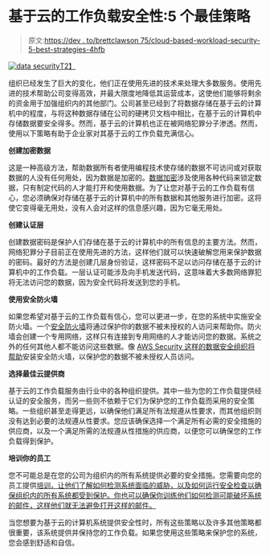 # 基于云的工作负载安全性:5 个最佳策略

> 原文:[https://dev . to/brettclawson 75/cloud-based-workload-security-5-best-strategies-4hfb](https://dev.to/brettclawson75/cloud-based-workload-security-5-best-strategies-4hfb)

[![data security](../Images/a989c4030877700a6f5cbc51a694f400.png)T2】](https://res.cloudinary.com/practicaldev/image/fetch/s--XPcBZjaP--/c_limit%2Cf_auto%2Cfl_progressive%2Cq_auto%2Cw_880/https://images.pexels.com/photos/106344/pexels-photo-106344.jpeg%3Fauto%3Dcompress%26cs%3Dtinysrgb%26dpr%3D2%26h%3D350)

组织已经发生了巨大的变化，他们正在使用先进的技术来处理大多数服务。使用先进的技术帮助公司变得高效，并最大限度地降低其运营成本，这使他们能够将剩余的资金用于加强组织内的其他部门。公司甚至已经到了将数据存储在基于云的计算机中的程度，与将这种数据存储在公司的硬拷贝文档中相比，在基于云的计算机中存储数据要安全得多。然而，基于云的计算机也正在被网络犯罪分子渗透。然而，使用以下策略有助于企业家对其基于云的工作负载充满信心。

**创建加密数据**

这是一种高级方法，帮助数据所有者使用编程技术使存储的数据不可访问或对获取数据的人没有任何用处，因为数据是加密的。[数据加密](https://www.esecurityplanet.com/cloud/cloud-security-best-practices.html)涉及使用各种代码来锁定数据，只有制定代码的人才能打开和使用数据。为了让您对基于云的工作负载有信心，您必须确保对存储在基于云的计算机中的所有数据和其他服务进行加密。这将使它变得毫无用处，没有人会对这样的信息感兴趣，因为它毫无用处。

**创建认证层**

创建数据密码是保护人们存储在基于云的计算机中的所有信息的主要方法。然而，网络犯罪分子目前正在使用先进的方法，这样他们就可以快速破解您用来保护数据的密码。最好的方法是创建几层身份验证，这样密码不足以访问存储在基于云的计算机中的工作负载。一层认证可能涉及向手机发送代码，这意味着大多数网络罪犯将无法访问您的数据，因为安全代码将发送到您的手机。

**使用安全防火墙**

如果您希望对基于云的工作负载有信心，您可以更进一步，在您的系统中实施安全防火墙。一个[安全防火墙](https://www.omg.org/cloud/deliverables/security-for-cloud-computing-10-steps-to-ensure-success.htm)将通过保护你的数据不被未授权的人访问来帮助你。防火墙会创建一个专用网络，这样只有连接到专用网络的人才能访问您的数据。系统之外的任何其他人都不能访问这些数据。像 [AWS Security 这样的数据安全组织将帮助](https://www.symantec.com/theme/amazon-cloud-workload-protection)安装安全防火墙，以保护您的数据不被未授权人员访问。

**选择最佳云提供商**

基于云的工作负载服务由行业中的各种组织提供。其中一些为您的工作负载提供经认证的安全服务，而另一些则不依赖于它们为保护您的工作负载而采用的安全策略。一些组织甚至走得更远，以确保他们满足所有法规遵从性要求，而其他组织则没有达到必要的法规遵从性要求。您应该确保选择一个满足所有必需的安全措施的供应商，以及一个满足所需的法规遵从性措施的供应商，以便您可以确保您的工作负载得到保护。

**培训你的员工**

您不可能总是在您的公司为组织内的所有系统提供必要的安全措施。您需要向您的员工提供[培训，让他们了解如何检测系统面临的威胁，以及如何运行安全检查以确保组织内的所有系统都受到保护。你也可以确保你训练他们如何检测可能破坏系统的邮件，这样他们就无法避免打开这样的邮件。](https://www.omg.org/cloud/deliverables/CSCC-Security-for-Cloud-Computing-10-Steps-to-Ensure-Success.pdf)

当您想要为基于云的计算机系统提供安全性时，所有这些策略以及许多其他策略都很重要，该系统提供并保持您的工作负载。如果您使用这些策略来保护您的系统，您会感到舒适和自信。